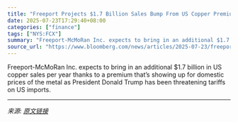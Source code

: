 ```yaml
---
title: "Freeport Projects $1.7 Billion Sales Bump From US Copper Premium"
date: 2025-07-23T17:29:40+08:00
categories: ["finance"]
tags: ["NYS:FCX"]
summary: "Freeport-McMoRan Inc. expects to bring in an additional $1.7 billion in US copper sales per year thanks to a premium that’s showing up for domestic prices of the metal as President Donald Trump has be"
source_url: "https://www.bloomberg.com/news/articles/2025-07-23/freeport-projects-1-7-billion-sales-bump-from-us-copper-premium"
---
```


Freeport-McMoRan Inc. expects to bring in an additional $1.7 billion in US copper sales per year thanks to a premium that’s showing up for domestic prices of the metal as President Donald Trump has been threatening tariffs on US imports.

---

*来源: [原文链接](https://www.bloomberg.com/news/articles/2025-07-23/freeport-projects-1-7-billion-sales-bump-from-us-copper-premium)*
